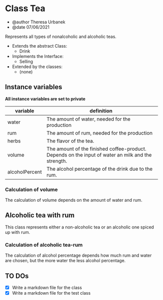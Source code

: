 # Class Tea #

- @author Theresa Urbanek
- @date 07/06/2021

Represents all types of nonalcoholic and alcoholic teas.

- Extends the abstract Class:
    * Drink
- Implements the Interface:
    * Selling
- Extended by the classes:
    * (none)

## Instance variables ##

**All instance variables are set to private**

|variable|definition|
|---|---|
|water|The amount of water, needed for the production|
|rum|The amount of rum, needed for the production|
|herbs|The flavor of the tea.|
|volume|The amount of the finished coffee-product. Depends on the input of water an milk and the strength.|
|alcoholPercent|The alcohol percentage of the drink due to the rum.

### Calculation of volume ###

The calculation of volume depends on the amount of water and rum.

## Alcoholic tea with rum ##

This class represents either a non-alcoholic tea or an alcoholic one spiced up with rum.

### Calculation of alcoholic tea-rum ###

The calculation of alcohol percentage depends how much rum and water are chosen, but the more water the less alcohol percentage.

## TO DOs ##
- [x] Write a markdown file for the class
- [X] Write a markdown file for the test class